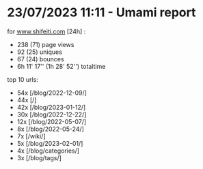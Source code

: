 # 23/07/2023 11:11 - Umami report
for www.shifeiti.com [24h] :

 - 238 (71) page views
 - 92 (25) uniques
 - 67 (24) bounces
 - 6h 11' 17'' (1h 28' 52'') totaltime


top 10 urls:
 - 54x [/blog/2022-12-09/]
 - 44x [/]
 - 42x [/blog/2023-01-12/]
 - 30x [/blog/2022-12-22/]
 - 12x [/blog/2022-05-07/]
 - 8x [/blog/2022-05-24/]
 - 7x [/wiki/]
 - 5x [/blog/2023-02-01/]
 - 4x [/blog/categories/]
 - 3x [/blog/tags/]


